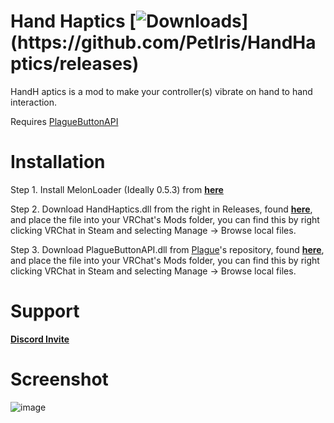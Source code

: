 # Hand Haptics [![Downloads](https://img.shields.io/github/downloads/PetIris/HandHaptics/total?color=magenta&label=Downloads:)](https://github.com/PetIris/HandHaptics/releases)

HandH aptics is a mod to make your controller(s) vibrate on hand to hand interaction.

Requires [PlagueButtonAPI](https://github.com/PlagueVRC/PlagueButtonAPI)

# Installation

Step 1. Install MelonLoader (Ideally 0.5.3) from [__**here**__](https://github.com/LavaGang/MelonLoader/releases/download/v0.5.3/MelonLoader.Installer.exe)

Step 2. Download HandHaptics.dll from the right in Releases, found [__**here**__](https://github.com/PetIris/HandHaptics/releases), and place the file into your VRChat's Mods folder, you can find this by right clicking VRChat in Steam and selecting Manage -> Browse local files.

Step 3. Download PlagueButtonAPI.dll from [Plague](https://github.com/PlagueVRC)'s repository, found [__**here**__](https://github.com/PlagueVRC/PlagueButtonAPI/releases), and place the file into your VRChat's Mods folder, you can find this by right clicking VRChat in Steam and selecting Manage -> Browse local files.

# Support

[__**Discord Invite**__](https://discord.gg/jP5mECrzH5)

# Screenshot

![image](https://user-images.githubusercontent.com/83179966/167032790-1ee3c58f-986d-43da-a125-e0772d8a100a.png)
